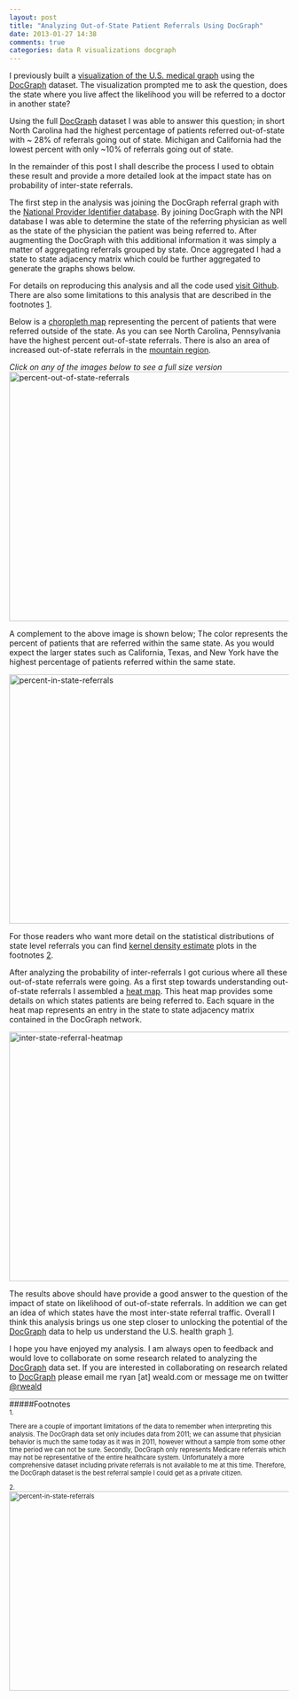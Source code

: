 ```yaml
---
layout: post
title: "Analyzing Out-of-State Patient Referrals Using DocGraph"
date: 2013-01-27 14:38
comments: true
categories: data R visualizations docgraph
---
```


I previously built a [visualization of the U.S. medical graph](http://isurfsoftware.com/blog/2012/12/13/visualizing-geographic-connections-between-us-doctors/) using the 
[DocGraph](http://strata.oreilly.com/2012/11/docgraph-open-social-doctor-data.html) dataset.
The visualization prompted me to ask the question, does the state where you live affect the likelihood you will be referred to a doctor in another state?

Using the full [DocGraph](http://strata.oreilly.com/2012/11/docgraph-open-social-doctor-data.html) dataset I was able to answer this question; in short North Carolina had the highest percentage of patients referred out-of-state with ~ 28% of referrals going out of state. Michigan and California had the lowest percent with only ~10% of referrals going out of state. 

In the remainder of this post I shall describe the process I used to obtain these result and provide a more detailed look at the impact state has on probability of inter-state referrals.

The first step in the analysis was joining the DocGraph referral graph with the 
[National Provider Identifier database](http://www.cms.gov/Regulations-and-Guidance/HIPAA-Administrative-Simplification/NationalProvIdentStand/index.html). 
By joining DocGraph with the NPI database I was able to determine the state of the referring physician as well as the state of the physician the patient was being referred to. After augmenting the DocGraph with this additional information it was simply a matter of aggregating referrals grouped by state. Once aggregated I had a state to state adjacency matrix which could be further aggregated to generate the graphs shows below.

For details on reproducing this analysis and all the code used [visit Github](https://github.com/rweald/docgraph-data-analysis/tree/master/state-level-graph-analysis). There are also some limitations to this analysis that are described in the footnotes [1](#limitations).

Below is a [choropleth map](http://en.wikipedia.org/wiki/Choropleth_map) representing the percent of patients that were referred outside of the state. As you can see North Carolina, Pennsylvania have the highest percent out-of-state referrals. There is also an area of increased out-of-state referrals in the [mountain region](http://en.wikipedia.org/wiki/File:Census_Regions_and_Division_of_the_United_States.svg).

_Click on any of the images below to see a full size version_
<a href="http://bit.ly/Wvyfes" >
  <img src="https://s3.amazonaws.com/rweald-docgraph-analysis/percent-leaving-state-choropleth-dev.png" alt="percent-out-of-state-referrals" height=450 width=800 />
</a>

A complement to the above image is shown below; The color represents the percent of patients that are referred within the same state. As you would expect the larger states such as California, Texas, and New York have the highest percentage of patients referred within the same state.

<a href="http://bit.ly/X4RRH9">
  <img src="https://s3.amazonaws.com/rweald-docgraph-analysis/percent-in-state-choropleth-dev.png" alt="percent-in-state-referrals" height=450 width=800 />
</a>

For those readers who want more detail on the statistical distributions of state level referrals you can find [kernel density estimate](http://en.wikipedia.org/wiki/Kernel_density_estimation) plots in the footnotes [2](#distributions).


After analyzing the probability of inter-referrals I got curious where all these out-of-state referrals were going. As a first step towards understanding out-of-state referrals I assembled a [heat map](http://en.wikipedia.org/wiki/Heat_map). This heat map provides some details on which states patients are being referred to. Each square in the heat map represents an entry in the state to state adjacency matrix contained in the DocGraph network.

<a href="http://bit.ly/W9mpdx">
  <img src="https://s3.amazonaws.com/rweald-docgraph-analysis/inter-state-referrals-heatmap.png" alt="inter-state-referral-heatmap" height=450 width=800 />
</a>


The results above should have provide a good answer to the question of the impact of state on likelihood of out-of-state referrals. In addition we can get an idea of which states have the most inter-state referral traffic. Overall I think this analysis brings us one step closer to unlocking the potential of the [DocGraph](http://strata.oreilly.com/2012/11/docgraph-open-social-doctor-data.html) data to help us understand the U.S. health graph [1](#limitations). 


I hope you have enjoyed my analysis. 
I am always open to feedback and would love to collaborate on some research related to analyzing the [DocGraph](http://strata.oreilly.com/2012/11/docgraph-open-social-doctor-data.html)
data set. 
If you are interested in collaborating on research related to [DocGraph](http://strata.oreilly.com/2012/11/docgraph-open-social-doctor-data.html)
 please email me ryan \[at\] weald.com or message me on twitter [@rweald](http://twitter.com/rweald)


<div style="border-top: 1px solid grey"> </div>
#####Footnotes
<div style="font-size: 80%;">
  <span style="font-style: bold:"> 1.</span>
  <p id="limitations">
  There are a couple of important limitations of the data to remember when interpreting this analysis. The DocGraph data set only includes data from 2011; we can assume that physician behavior is much the same today as it was in 2011, however without a sample from some other time period we can not be sure. Secondly, DocGraph only represents Medicare referrals which may not be representative of the entire healthcare system. Unfortunately a more comprehensive dataset including private referrals is not available to me at this time. Therefore, the DocGraph dataset is the best referral sample I could get as a private citizen.
  </p>

  <span style="font-style: bold:"> 2.</span>
  <a id="distributions" href="http://bit.ly/WhQSVV">
    <img src="https://s3.amazonaws.com/rweald-docgraph-analysis/general-statistical-plots.png" alt="percent-in-state-referrals" height=360 width=640 />
  </a>
</div>

